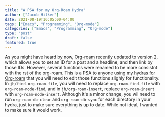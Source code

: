 ```yaml
---
title: "A PSA for my Org-Roam Hydra"
author: ["Jacob Hilker"]
date: 2021-08-19T16:05:00-04:00
tags: ["Emacs", "Programming", "Org-mode"]
categories: ["Emacs", "Programming", "Org-mode"]
type: "post"
draft: false
featured: true
---
```


As you might have heard by now, [Org-roam](https://github.com/org-roam/org-roam) recently updated to version 2, which allows you to set an ID for a post and a headline, and then link by those IDs. However, several functions were renamed to be more consistnt with the rst of the org-roam. This is a PSA to anyone using  [my hydras for Org-roam](/blog/2021/06/building-hydras-for-org-roam) that you will need to edit those functions slighly for functionality. In `jh/find-org-roam-file`, you will need to replace `org-roam-find-file` with `org-roam-node-find`, and in `jh/org-roam-insert`, replace `org-roam-insert` with `org-roam-node-insert`. Although it's a minor change, you wil need to run `org-roam-db-clear` and `org-roam-db-sync` for each directory in your hydra, just to make sure everything is up to date. While not ideal, I wanted to make sure it would work.